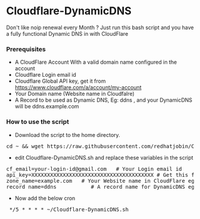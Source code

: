 # Cloudflare-DynamicDNS
Don't like noip renewal every Month ? Just run this bash script and you have a fully functional Dynamic DNS in with CloudFlare 

### Prerequisites
* A CloudFlare Account With a valid domain name configured in the account
* Cloudflare Login email id
* Cloudflare Global API key, get it from https://www.cloudflare.com/a/account/my-account
* Your Domain name (Website name in Cloudfalre)
* A Record to be used as Dynamic DNS, Eg: ddns , and your DynamicDNS will be ddns.example.com

### How to use the script
* Download the script to the home directory.
<pre>cd ~ && wget https://raw.githubusercontent.com/redhatjobin/Cloudflare-DynamicDNS/master/Cloudflare-DynamicDNS.sh && chmod +x Cloudflare-DynamicDNS.sh </pre>
* edit Cloudflare-DynamicDNS.sh and replace these variables in the script

<pre>cf_email=your-login-id@gmail.com   # Your Login email id
api_key=XXXXXXXXXXXXXXXXXXXXXXXXXXXXXXXXXXXXXXX # Get this from CloudFlare MySettings > Global API key Section
zone_name=example.com   # Your Website name in CloudFlare eg: example.com
record_name=ddns           # A record name for DynamicDNS eg: ddns</pre>
* Now add the below cron
<pre> */5 * * * * ~/Cloudflare-DynamicDNS.sh</pre>


